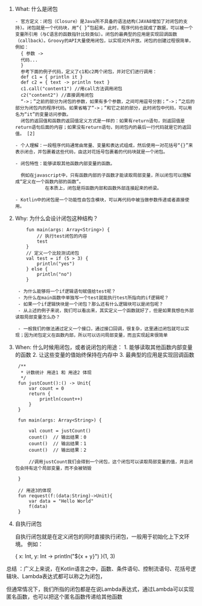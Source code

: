 1. What: 什么是闭包

       - 官方定义：闭包（Closure）是Java所不具备的语法结构(JAVA8增加了对闭包的支持)。闭包就是一个代码块，用“{ }”包起来。此时，程序代码也就成了数据，可以被一个变量所引用（与C语言的函数指针比较类似）。闭包的最典型的应用是实现回调函数（callback）。Groovy的API大量使用闭包，以实现对外开放。闭包的创建过程很简单，例如：
         { 参数 ->
         代码...
         }
         参考下面的例子代码，定义了c1和c2两个闭包，并对它们进行调用：
         def c1 = { println it }
         def c2 = { text -> println text }
         c1.call("content1") //用call方法调用闭包
         c2("content2") //直接调用闭包
         “->；”之前的部分为闭包的参数，如果有多个参数，之间可用逗号分割；“->；”之后的部分为闭包内的程序代码。如果省略了“->；”和它之前的部分，此时闭包中代码，可以用名为“it”的变量访问参数。
         闭包的返回值和函数的返回值定义方式是一样的：如果有return语句，则返回值是return语句后面的内容；如果没有return语句，则闭包内的最后一行代码就是它的返回值。 [2]

       - 个人理解：一段程序代码通常由常量、变量和表达式组成，然后使用一对花括号“{}”来表示闭合，并包裹着这些代码，由这对花括号包裹着的代码块就是一个闭包。

       - 闭包特性：能够读取其他函数内部变量的函数。

         例如在javascript中，只有函数内部的子函数才能读取局部变量，所以闭包可以理解成“定义在一个函数内部的函数“。
                  在本质上，闭包是将函数内部和函数外部连接起来的桥梁。

       - Kotlin中的闭包是一个功能性自包含模块，可以再代码中被当做参数传递或者直接使用。

2. Why: 为什么会设计闭包这种结构？

           fun main(args: Array<String>) {
               // 执行test闭包的内容
               test
           }
           // 定义一个比较测试闭包
           val test = if (5 > 3) {
               println("yes")
           } else {
               println("no")
           }

        - 为什么能够将一个if逻辑语句赋值给test呢？
        - 为什么在main函数中单独写一个test就能执行test所指向的if逻辑呢？
        - 如果一个if逻辑快块是一个闭包？那么还有什么逻辑块可以是闭包呢？
        - 从上述的例子来说，我们可以看出来，其实定义一个函数就好了，但是如果我想在外部读取局部变量怎么办？

        - 一般我们的做法通过定义一个接口，通过接口回调，很复杂，这里通过闭包就可以实现；因为闭包定义在函数内部，所以可以访问局部变量，而且实现起来很简单

3. When: 什么时候用闭包，或者说闭包的用途：
        1. 能够读取其他函数内部变量的函数
        2. 让这些变量的值始终保持在内存中
        3. 最典型的应用是实现回调函数


        /**
         * 计数统计 用途1 和 用途2 体现
         */
        fun justCount():() -> Unit{
            var count = 0
            return {
                println(count++)
            }
        }

        fun main(args: Array<String>) {

            val count = justCount()
            count()  // 输出结果：0
            count()  // 输出结果：1
            count()  // 输出结果：2

            //调用justCount我们会得到一个闭包，这个闭包可以读取局部变量的值，并且闭包会持有这个局部变量，而不会被销毁

        }

        // 用途3的体现
        fun request(f:(data:String)->Unit){
            var data = "Hello World"
            f(data)
        }

4. 自执行闭包

    自执行闭包就是在定义闭包的同时直接执行闭包，一般用于初始化上下文环境。 例如：

    { x: Int, y: Int ->
        println("${x + y}")
    }(1, 3)

总结 ：广义上来说，在Kotlin语言之中，函数、条件语句、控制流语句、花括号逻辑块、Lambda表达式都可以称之为闭包，

但通常情况下，我们所指的闭包都是在说Lambda表达式，通过Lambda可以实现匿名函数，也可以把这个匿名函数传递给其他函数